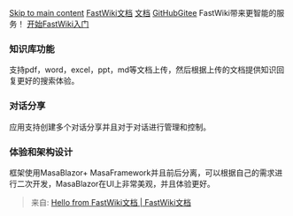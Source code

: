 [Skip to main content](https://docs.token-ai.cn/#__docusaurus_skipToContent_fallback)
[FastWiki文档](https://docs.token-ai.cn/)
[文档](https://docs.token-ai.cn/docs/intro)
[GitHub](https://github.com/239573049/fast-wiki)[Gitee](https://gitee.com/hejiale010426/fast-wiki)
FastWiki带来更智能的服务！
[开始FastWiki入门](https://docs.token-ai.cn/docs/intro)
### 知识库功能
支持pdf，word，excel，ppt，md等文档上传，然后根据上传的文档提供知识回复更好的搜索体验。
### 对话分享
应用支持创建多个对话分享并且对于对话进行管理和控制。
### 体验和架构设计
框架使用MasaBlazor+ MasaFramework并且前后分离，可以根据自己的需求进行二次开发，MasaBlazor在UI上非常美观，并且体验更好。

> 来自: [Hello from FastWiki文档 | FastWiki文档](https://docs.token-ai.cn/)

